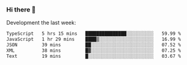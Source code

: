 ### Hi there 👋

Development the last week:
<!--START_SECTION:waka-->

```txt
TypeScript   5 hrs 15 mins   ███████████████░░░░░░░░░░   59.99 %
JavaScript   1 hr 29 mins    ████▒░░░░░░░░░░░░░░░░░░░░   16.99 %
JSON         39 mins         ██░░░░░░░░░░░░░░░░░░░░░░░   07.52 %
XML          38 mins         █▓░░░░░░░░░░░░░░░░░░░░░░░   07.25 %
Text         19 mins         █░░░░░░░░░░░░░░░░░░░░░░░░   03.67 %
```

<!--END_SECTION:waka-->

<!--
**JASONPANGGO/jasonpanggo** is a ✨ _special_ ✨ repository because its `README.md` (this file) appears on your GitHub profile.

Here are some ideas to get you started:

- 🔭 I’m currently working on ...
- 🌱 I’m currently learning ...
- 👯 I’m looking to collaborate on ...
- 🤔 I’m looking for help with ...
- 💬 Ask me about ...
- 📫 How to reach me: ...
- 😄 Pronouns: ...
- ⚡ Fun fact: ...
-->

